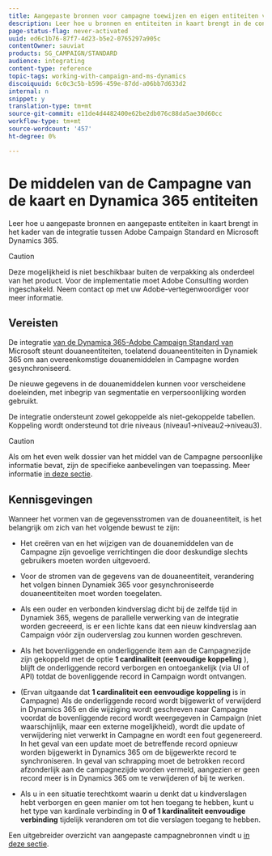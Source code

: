 ```yaml
---
title: Aangepaste bronnen voor campagne toewijzen en eigen entiteiten voor dynamiek 365
description: Leer hoe u bronnen en entiteiten in kaart brengt in de context van de integratie tussen Adobe Campaign Standard en Microsoft Dynamics 365.
page-status-flag: never-activated
uuid: ed6c1b76-87f7-4d23-b5e2-0765297a905c
contentOwner: sauviat
products: SG_CAMPAIGN/STANDARD
audience: integrating
content-type: reference
topic-tags: working-with-campaign-and-ms-dynamics
discoiquuid: 6c0c3c5b-b596-459e-87dd-a06bb7d633d2
internal: n
snippet: y
translation-type: tm+mt
source-git-commit: e11de4d4482400e62be2db076c88da5ae30d60cc
workflow-type: tm+mt
source-wordcount: '457'
ht-degree: 0%

---
```



# De middelen van de Campagne van de kaart en Dynamica 365 entiteiten

Leer hoe u aangepaste bronnen en aangepaste entiteiten in kaart brengt in het kader van de integratie tussen Adobe Campaign Standard en Microsoft Dynamics 365.

>[!CAUTION]
>
>Deze mogelijkheid is niet beschikbaar buiten de verpakking als onderdeel van het product. Voor de implementatie moet Adobe Consulting worden ingeschakeld. Neem contact op met uw Adobe-vertegenwoordiger voor meer informatie.

## Vereisten

De integratie [van de Dynamica 365-Adobe Campaign Standard van](../../integrating/using/working-with-campaign-standard-and-microsoft-dynamics-365.md) Microsoft steunt douaneentiteiten, toelatend douaneentiteiten in Dynamiek 365 om aan overeenkomstige douanemiddelen in Campagne worden gesynchroniseerd.

De nieuwe gegevens in de douanemiddelen kunnen voor verscheidene doeleinden, met inbegrip van segmentatie en verpersoonlijking worden gebruikt.

De integratie ondersteunt zowel gekoppelde als niet-gekoppelde tabellen. Koppeling wordt ondersteund tot drie niveaus (niveau1->niveau2->niveau3).

>[!CAUTION]
>
>Als om het even welk dossier van het middel van de Campagne persoonlijke informatie bevat, zijn de specifieke aanbevelingen van toepassing. Meer informatie [in deze sectie](../../integrating/using/notices-and-recommendations-for-acs-and-ms-dynamics.md#privacy-linked-resources).

## Kennisgevingen

Wanneer het vormen van de gegevensstromen van de douaneentiteit, is het belangrijk om zich van het volgende bewust te zijn:

* Het creëren van en het wijzigen van de douanemiddelen van de Campagne zijn gevoelige verrichtingen die door deskundige slechts gebruikers moeten worden uitgevoerd.
* Voor de stromen van de gegevens van de douaneentiteit, verandering het volgen binnen Dynamiek 365 voor gesynchroniseerde douaneentiteiten moet worden toegelaten.
* Als een ouder en verbonden kindverslag dicht bij de zelfde tijd in Dynamiek 365, wegens de parallelle verwerking van de integratie worden gecreeerd, is er een lichte kans dat een nieuw kindverslag aan Campaign vóór zijn ouderverslag zou kunnen worden geschreven.

* Als het bovenliggende en onderliggende item aan de Campagnezijde zijn gekoppeld met de optie **1 cardinaliteit (eenvoudige koppeling** ), blijft de onderliggende record verborgen en ontoegankelijk (via UI of API) totdat de bovenliggende record in Campaign wordt ontvangen.

* (Ervan uitgaande dat **1 cardinaliteit een eenvoudige koppeling** is in Campagne) Als de onderliggende record wordt bijgewerkt of verwijderd in Dynamics 365 en die wijziging wordt geschreven naar Campagne voordat de bovenliggende record wordt weergegeven in Campaign (niet waarschijnlijk, maar een externe mogelijkheid), wordt die update of verwijdering niet verwerkt in Campagne en wordt een fout gegenereerd. In het geval van een update moet de betreffende record opnieuw worden bijgewerkt in Dynamics 365 om de bijgewerkte record te synchroniseren. In geval van schrapping moet de betrokken record afzonderlijk aan de campagnezijde worden vermeld, aangezien er geen record meer is in Dynamics 365 om te verwijderen of bij te werken.

* Als u in een situatie terechtkomt waarin u denkt dat u kindverslagen hebt verborgen en geen manier om tot hen toegang te hebben, kunt u het type van kardinale verbinding in **0 of 1 kardinaliteit eenvoudige verbinding** tijdelijk veranderen om tot die verslagen toegang te hebben.

Een uitgebreider overzicht van aangepaste campagnebronnen vindt u [in deze sectie](../../developing/using/key-steps-to-add-a-resource.md).

